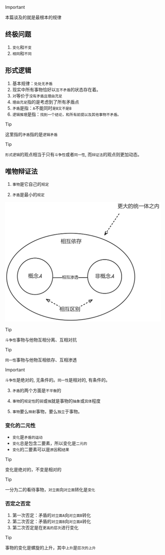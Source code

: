 > [!IMPORTANT]
> 本篇谈及的就是最根本的规律

## 终极问题

1. `变化`和`不变`
2. `相同`和`不同`

## 形式逻辑

1. 基本规律：`处处无矛盾`
2. 现实中所有事物恰好以`互不矛盾`的状态存在着。
3. `对`等价于`没有矛盾且理由充足`
4. `理由充足`指的是考虑到了所有矛盾点
5. `矛盾`是指：`A`不能同时`是B又不是B`
6. `逻辑推理`是指：`找到一个结论，和所有前提以及其他事物不矛盾。`

> [!TIP]
> 这里指的`矛盾`指的是`逻辑矛盾`

> [!TIP]
> `形式逻辑`的观点相当于只有`斗争性`或者`同一性`, 而`辩证法`的观点则更加动态。

## 唯物辩证法

1. `事物`是它自己的`规定`

2. `矛盾`是最小的`规定`

<img src="../images/conflict.png" width="900">

> [!TIP]
> `斗争性`事物与他物互相分离、互相对抗

> [!TIP]
> `同一性`事物与他物互相依存、互相渗透

> [!IMPORTANT]
> `斗争性`是绝对的, 无条件的。`同一性`是相对的, 有条件的。

3. `矛盾`的两个方面是`不平衡`的

4. `事物`的`规定性`的`弱`或`强`就是事物的`抽象`或`具体`程度

5. `事物`要么`映射`事物，要么`独立`于事物。

### 变化的二元性

- `变化`是`矛盾的运动`
- `变化`总是包含二要素，所以变化是`二元的`
- `变化`的二要素可以是`原因`和`结果`

> [!TIP]
> 变化是绝对的，不变是相对的

> [!TIP]
> 一分为二的看待事物，`对立面`向`对立面`转化是`变化`

### 否定之否定

1. 第一次否定：矛盾的`对立面A`向`对立面B`转化
2. 第二次否定：矛盾的`对立面B`向`对立面A`转化
3. 第二次否定是在`更高的层次`进行变化

> [!TIP]
> 事物的变化是螺旋的上升，其中`上升`是`层次的上升`
